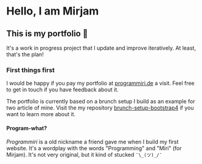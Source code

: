 # Hello, I am Mirjam

## This is my portfolio :information_desk_person:
It's a work in progress project that I update and improve iteratively. At least, that's the plan!

### First things first
I would be happy if you pay my portfolio at [programmiri.de](http://www.programmiri.de/) a visit. Feel free to get in touch if you have feedback about it.

The portfolio is currently based on a brunch setup I build as an example for two article of mine. Visit the my repository [brunch-setup-bootstrap4](https://github.com/programmiri/brunch-setup-bootstrap4) if you want to learn more about it.

#### Program-what?
*Programmiri* is a old nickname a friend gave me when I build my first website. It's a wordplay with the words "Programming" and "Miri" (for Mirjam). It's not very original, but it kind of stucked  `¯\_(ツ)_/¯`

